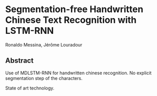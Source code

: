 # Segmentation-free Handwritten Chinese Text Recognition with LSTM-RNN

Ronaldo Messina, Jérôme Louradour

## Abstract

Use of MDLSTM-RNN for handwritten chinese recognition.
No explicit segmentation step of the characters.

State of art technology.


